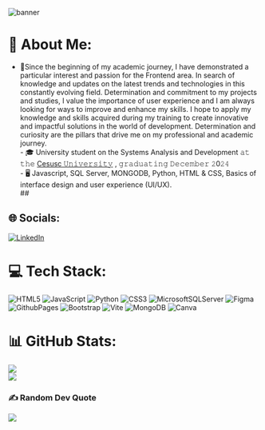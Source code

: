 ![banner](https://github.com/user-attachments/assets/818fe2c3-e15a-4bb8-8c1e-89cd29192a5a)


# 💫 About Me:
- 🎯Since the beginning of my academic journey, I have demonstrated a particular interest and passion for the Frontend area. In search of knowledge and updates on the latest trends and technologies in this constantly evolving field. Determination and commitment to my projects and studies, I value the importance of user experience and I am always looking for ways to improve and enhance my skills. I hope to apply my knowledge and skills acquired during my training to create innovative and impactful solutions in the world of development. Determination and curiosity are the pillars that drive me on my professional and academic journey.<br>- 🎓 University student on the Systems Analysis and Development 𝚊𝚝 𝚝𝚑𝚎 [Cesusc 𝚄𝚗𝚒𝚟𝚎𝚛𝚜𝚒𝚝𝚢](https://cesusc.edu.br/) , 𝚐𝚛𝚊𝚍𝚞𝚊𝚝𝚒𝚗𝚐 𝙳𝚎𝚌𝚎𝚖𝚋𝚎𝚛 𝟸0𝟸𝟺<br>- 🖥 Javascript, SQL Server, MONGODB, Python, HTML & CSS, Basics of interface design and user experience (UI/UX).<br> ##


## 🌐 Socials:
[![LinkedIn](https://img.shields.io/badge/LinkedIn-%230077B5.svg?logo=linkedin&logoColor=white)](https://linkedin.com/in/www.linkedin.com/in/aline-santos-ferreira-1b6a27215) 

# 💻 Tech Stack:
![HTML5](https://img.shields.io/badge/html5-%23E34F26.svg?style=flat&logo=html5&logoColor=white) ![JavaScript](https://img.shields.io/badge/javascript-%23323330.svg?style=flat&logo=javascript&logoColor=%23F7DF1E) ![Python](https://img.shields.io/badge/python-3670A0?style=flat&logo=python&logoColor=ffdd54) ![CSS3](https://img.shields.io/badge/css3-%231572B6.svg?style=flat&logo=css3&logoColor=white) ![MicrosoftSQLServer](https://img.shields.io/badge/Microsoft%20SQL%20Server-CC2927?style=flat&logo=microsoft%20sql%20server&logoColor=white) ![Figma](https://img.shields.io/badge/figma-%23F24E1E.svg?style=flat&logo=figma&logoColor=white) ![GithubPages](https://img.shields.io/badge/github%20pages-121013?style=flat&logo=github&logoColor=white) ![Bootstrap](https://img.shields.io/badge/bootstrap-%238511FA.svg?style=flat&logo=bootstrap&logoColor=white) ![Vite](https://img.shields.io/badge/vite-%23646CFF.svg?style=flat&logo=vite&logoColor=white) ![MongoDB](https://img.shields.io/badge/MongoDB-%234ea94b.svg?style=flat&logo=mongodb&logoColor=white) ![Canva](https://img.shields.io/badge/Canva-%2300C4CC.svg?style=flat&logo=Canva&logoColor=white)
# 📊 GitHub Stats:
![](https://github-readme-streak-stats.herokuapp.com/?user=alineesf&theme=dark&hide_border=false)<br/>
![](https://github-readme-stats.vercel.app/api/top-langs/?username=alineesf&theme=dark&hide_border=false&include_all_commits=false&count_private=false&layout=compact)

### ✍️ Random Dev Quote
![](https://quotes-github-readme.vercel.app/api?type=horizontal&theme=gruvbox)

